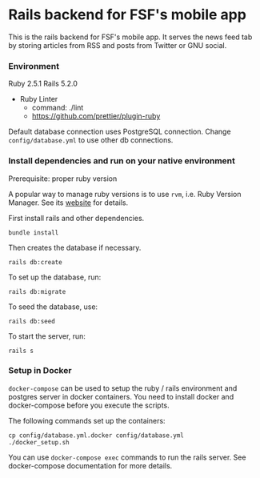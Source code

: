# Rails backend for FSF's mobile app

This is the rails backend for FSF's mobile app. It serves the news feed tab by storing articles from RSS and posts from Twitter or GNU social.

### Environment

Ruby 2.5.1
Rails 5.2.0

- Ruby Linter
  - command: ./lint
  - https://github.com/prettier/plugin-ruby

Default database connection uses PostgreSQL connection. Change `config/database.yml` to use other db connections.

### Install dependencies and run on your native environment

Prerequisite: proper ruby version

A popular way to manage ruby versions is to use `rvm`, i.e. Ruby Version Manager. See its [website](https://rvm.io/) for details. 

First install rails and other dependencies.

```
bundle install
```

Then creates the database if necessary.

```
rails db:create
```

To set up the database, run:

```
rails db:migrate
```

To seed the database, use:

```
rails db:seed
```

To start the server, run:

```
rails s
```

### Setup in Docker

`docker-compose` can be used to setup the ruby / rails environment and postgres server in docker containers. You need to install docker and docker-compose before you execute the scripts.

The following commands set up the containers:

```
cp config/database.yml.docker config/database.yml
./docker_setup.sh
```

You can use `docker-compose exec` commands to run the rails server. See docker-compose documentation for more details.
